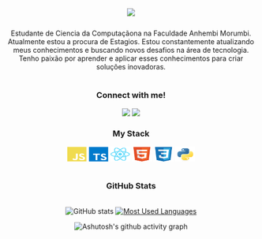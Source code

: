 
<h1 align="center">
    <img src="https://readme-typing-svg.herokuapp.com/?font=Righteous&size=50&center=true&vCenter=true&width=1000&height=70&duration=4000&lines=Hello!+my+name+is+Kaio+Augusto;I'm+20+years+old;I'm+a+Software+Developer;I'm+from+Brazi" />
</h1>

<p align="center">Estudante de Ciencia da Computaçãona na Faculdade Anhembi Morumbi. Atualmente estou a procura de Estagios.
Estou constantemente atualizando meus conhecimentos e buscando novos desafios na área de tecnologia. Tenho paixão por aprender e aplicar esses conhecimentos para criar soluções inovadoras.
  
#


<h3 align="center">Connect with me!</h3>
<div align="center">
  <a href = "mailto:kaioaugustobr@gmail.com"><img src="https://img.shields.io/badge/-Gmail-%23333?style=for-the-badge&logo=gmail&logoColor=white" target="_blank"></a>
  <a href="https://www.linkedin.com/in/kaio-augusto-ss/" target="_blank"><img src="https://img.shields.io/badge/-LinkedIn-%230077B5?style=for-the-badge&logo=linkedin&logoColor=white" target="_blank"></a> 
</div>

<h3 align="center">My Stack </h3>

<div align="center">
  <img align="center" alt="Kaio-Js" height="30" width="40" src="https://raw.githubusercontent.com/devicons/devicon/master/icons/javascript/javascript-plain.svg">
  <img align="center" alt="Kaio-Ts" height="30" width="40" src="https://raw.githubusercontent.com/devicons/devicon/master/icons/typescript/typescript-plain.svg">
  <img align="center" alt="Kaio-React" height="30" width="40" src="https://raw.githubusercontent.com/devicons/devicon/master/icons/react/react-original.svg">
  <img align="center" alt="kaio-HTML" height="30" width="40" src="https://raw.githubusercontent.com/devicons/devicon/master/icons/html5/html5-original.svg">
  <img align="center" alt="kaio-CSS" height="30" width="40" src="https://raw.githubusercontent.com/devicons/devicon/master/icons/css3/css3-original.svg">
  <img align="center" alt="Kaio-Python" height="30" width="40" src="https://raw.githubusercontent.com/devicons/devicon/master/icons/python/python-original.svg">
</div>

#


<div style="text-align: center;" align="center">
  <h3>GitHub Stats </h3>
  <br>
  <img src="https://github-readme-stats-git-masterrstaa-rickstaa.vercel.app/api?username=KaioAugustoSS&hide_title=true&show_icons=true&include_all_commits=false&count_private=true&line_height=25&hide=issues&bg_color=1a1b27&title_color=70a5fd&text_color=38bdae&border_radius=3&border_color=70a5fd&icon_color=bf91f3&theme=jolly" alt="GitHub stats">

  <a href="https://github.com/Kaio/github-readme-stats">
    <img src="https://github-readme-stats-git-masterrstaa-rickstaa.vercel.app/api/top-langs/?username=KaioAugustoSS&line_height=10&card_width=290&layout=compact&hide_title=false&count_private=true&langs_count=4&show_icons=true&title_color=70a5fd&&hide=html,css&bg_color=1a1b27&text_color=38bdae&border_radius=3&border_color=70a5fd&count_private=true" alt="Most Used Languages">
  </a>
</div>
<div align="center" >
    
![Ashutosh's github activity graph](https://github.com/user-attachments/assets/61739363-14a8-461f-a51a-7753bb9c5a35)
  <a href="https://github.com/Kaio/github-readme-stats">
